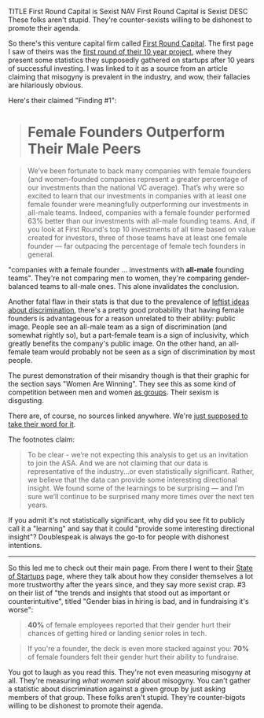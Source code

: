 TITLE First Round Capital is Sexist
NAV First Round Capital is Sexist
DESC These folks aren't stupid. They're counter-sexists willing to be dishonest to promote their agenda.

So there's this venture capital firm called <a rel="nofollow" href="https://firstround.com">First Round Capital</a>. The first page I saw of theirs was the <a rel="nofollow" href="https://10years.firstround.com">first round of their 10 year project</a>, where they present some statistics they supposedly gathered on startups after 10 years of successful investing. I was linked to it as a source from an article claiming that misogyny is prevalent in the industry, and wow, their fallacies are hilariously obvious.

Here's their claimed "Finding #1":

> # Female Founders Outperform Their Male Peers

> We’ve been fortunate to back many companies with female founders (and women-founded companies represent a greater percentage of our investments than the national VC average). That’s why were so excited to learn that our investments in companies with at least one female founder were meaningfully outperforming our investments in all-male teams. Indeed, companies with a female founder performed 63% better than our investments with all-male founding teams. And, if you look at First Round's top 10 investments of all time based on value created for investors, three of those teams have at least one female founder — far outpacing the percentage of female tech founders in general.

"companies with **a** female founder ... investments with **all-male** founding teams". They're not comparing men to women, they're comparing gender-balanced teams to all-male ones. This alone invalidates the conclusion.

Another fatal flaw in their stats is that due to the prevalence of [leftist ideas about discrimination](/protagonism/left_right), there's a pretty good probability that having female founders is advantageous for a reason unrelated to their ability: public image. People see an all-male team as a sign of discrimination (and somewhat rightly so), but a part-female team is a sign of inclusivity, which greatly benefits the company's public image. On the other hand, an all-female team would probably not be seen as a sign of discrimination by most people.

The purest demonstration of their misandry though is that their graphic for the section says "Women Are Winning". They see this as some kind of competition between men and women [as groups](/protagonism/group_identity). Their sexism is disgusting.

There are, of course, no sources linked anywhere. We're [just supposed to take their word for it](dirty_tactics#the-invincible-lie).

The footnotes claim:

>To be clear - we’re not expecting this analysis to get us an invitation to join the ASA. And we are not claiming that our data is representative of the industry...or even statistically significant. Rather, we believe that the data can provide some interesting directional insight. We found some of the learnings to be surprising — and I’m sure we’ll continue to be surprised many more times over the next ten years.

If you admit it's not statistically significant, why did you see fit to publicly call it a "learning" and say that it could "provide some interesting directional insight"? Doublespeak is always the go-to for people with dishonest intentions.

---

So this led me to check out their main page. From there I went to their <a rel="nofollow" href="https://stateofstartups2019.firstround.com">State of Startups</a> page, where they talk about how they consider themselves a lot more trustworthy after the years since, and they say more sexist crap. #3 on their list of "the trends and insights that stood out as important or counterintuitive", titled "Gender bias in hiring is bad, and in fundraising it's worse":

>**40%** of female employees reported that their gender hurt their chances of getting hired or landing senior roles in tech.

>If you're a founder, the deck is even more stacked against you: **70%** of female founders felt their gender hurt their ability to fundraise.

You got to laugh as you read this. They're not even measuring misogyny at all. They're measuring *what women said* about misogyny. You can't gather a statistic about discrimination against a given group by just asking members of that group. These folks aren't stupid. They're counter-bigots willing to be dishonest to promote their agenda.
